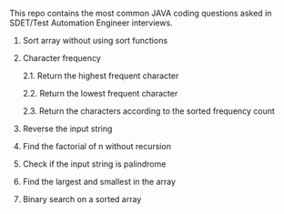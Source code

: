 This repo contains the most common JAVA coding questions asked in SDET/Test Automation Engineer interviews. 

1. Sort array without using sort functions
2. Character frequency

   2.1. Return the highest frequent character
   
   2.2. Return the lowest frequent character
   
   2.3. Return the characters according to the sorted frequency count
4. Reverse the input string
5. Find the factorial of n without recursion
6. Check if the input string is palindrome
7. Find the largest and smallest in the array
8. Binary search on a sorted array
